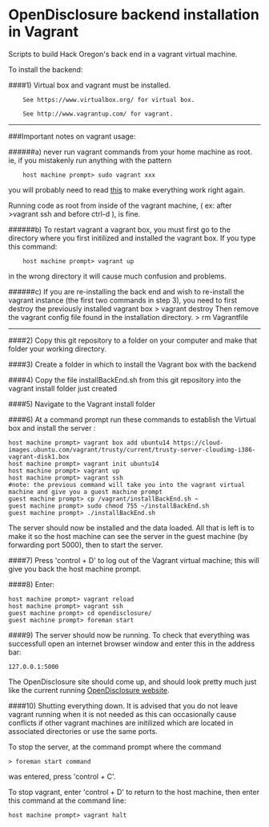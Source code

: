 OpenDisclosure backend installation in Vagrant
=================

Scripts to build Hack Oregon's back end in a vagrant virtual machine.

To install the backend:

####1) Virtual box and vagrant must be installed.

		See https://www.virtualbox.org/ for virtual box.
	
		See http://www.vagrantup.com/ for vagrant.
		
-----------------------
###Important notes on vagrant usage:
	
######a) never run vagrant commands from your home machine as root. 
  ie, if you mistakenly run anything with the pattern 
	
		host machine prompt> sudo vagrant xxx
		
  you will probably need to read [this](http://stackoverflow.com/questions/25652769/should-vagrant-require-sudo-for-each-command) to make everything work right again.
	
  Running code as root from inside of the vagrant machine, ( ex: after >vagrant ssh and before ctrl-d ), is fine. 
	
######b) To restart vagrant a vagrant box, you must first go to the directory where you first initilized and installed the vagrant box. If you type this command:
		
		host machine prompt> vagrant up
		
  in the wrong directory it will cause much confusion and problems. 
	
######c) If you are re-installing the back end and wish to re-install the vagrant instance 
  (the first two commands in step 3), you need to first destroy the previously installed vagrant box
		> vagrant destroy
  Then remove the vagrant config file found in the installation directory. 
		> rm Vagrantfile

-----------------------
####2) Copy this git repository to a folder on your computer and make that folder your working directory.
	
####3) Create a folder in which to install the Vagrant box with the backend
  
####4) Copy the file installBackEnd.sh from this git repository into the vagrant install folder just created
  
####5) Navigate to the Vagrant install folder
  
####6) At a command prompt run these commands to establish the Virtual box and install the server :
  
	host machine prompt> vagrant box add ubuntu14 https://cloud-images.ubuntu.com/vagrant/trusty/current/trusty-server-cloudimg-i386-vagrant-disk1.box
	host machine prompt> vagrant init ubuntu14
	host machine prompt> vagrant up
	host machine prompt> vagrant ssh
	#note: the previous command will take you into the vagrant virtual machine and give you a guest machine prompt
	guest machine prompt> cp /vagrant/installBackEnd.sh ~
	guest machine prompt> sudo chmod 755 ~/installBackEnd.sh
	guest machine prompt> ./installBackEnd.sh
 
 The server should now be installed and the data loaded. All that is left is to make it so the host machine can see the server in the guest machine (by forwarding port 5000), then to start the server.
	
####7) Press 'control + D' to log out of the Vagrant virtual machine; this will give you back the host machine prompt.
 
####8) Enter:
 
 	host machine prompt> vagrant reload
	host machine prompt> vagrant ssh
	guest machine prompt> cd opendisclosure/
	guest machine prompt> foreman start
	
	
####9) The server should now be running. To check that everything was successfull open an internet browser window and enter this in the address bar:
  	
  	127.0.0.1:5000
	
The OpenDisclosure site should come up, and should look pretty much just like the current running [OpenDisclosure website](http://www.opendisclosure.io/). 

####10) Shutting everything down. It is advised that you do not leave vagrant running when it is not needed as this can occasionally cause conflicts if other vagrant machines are initilized which are located in associated directories or use the same ports. 

   To stop the server, at the command prompt where the command
   
	> foreman start command 
	
  was entered, press 'control + C'. 
  
  To stop vagrant, enter 'control + D' to return to the host machine, then enter this command at the command line:
  
  	host machine prompt> vagrant halt

